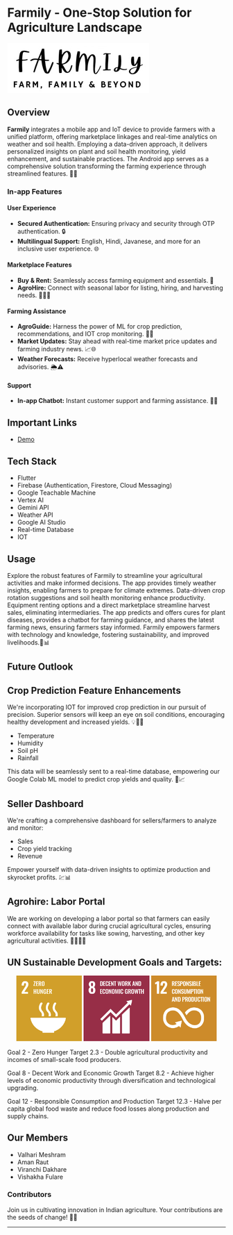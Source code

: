 # Farmily - One-Stop Solution for Agriculture Landscape

![Farmily Logo](assets/images/logo.jpg)

## Overview

**Farmily** integrates a mobile app and IoT device to provide farmers with a unified platform, offering marketplace linkages and real-time analytics on weather and soil health. Employing a data-driven approach, it delivers personalized insights on plant and soil health monitoring, yield enhancement, and sustainable practices. The Android app serves as a comprehensive solution transforming the farming experience through streamlined features. 🌾🚀

### In-app Features

#### User Experience
- **Secured Authentication:** Ensuring privacy and security through OTP authentication. 🔒
- **Multilingual Support:** English, Hindi, Javanese, and more for an inclusive user experience. 🌐

#### Marketplace Features
- **Buy & Rent:** Seamlessly access farming equipment and essentials. 🛒
- **AgroHire:** Connect with seasonal labor for listing, hiring, and harvesting needs. 👩‍🌾🤝

#### Farming Assistance
- **AgroGuide:** Harness the power of ML for crop prediction, recommendations, and IOT crop monitoring. 🌱🤖
- **Market Updates:** Stay ahead with real-time market price updates and farming industry news. 📈🌐
- **Weather Forecasts:** Receive hyperlocal weather forecasts and advisories. 🌦️⚠️

#### Support
- **In-app Chatbot:** Instant customer support and farming assistance. 🤖💬

## Important Links

- [Demo](https://youtu.be/z6UyvHQPP0A)

## Tech Stack

- Flutter
- Firebase (Authentication, Firestore, Cloud Messaging)
- Google Teachable Machine
- Vertex AI
- Gemini API
- Weather API
- Google AI Studio
- Real-time Database
- IOT 

## Usage

Explore the robust features of Farmily to streamline your agricultural activities and make informed decisions. The app provides timely weather insights, enabling farmers to prepare for climate extremes. Data-driven crop rotation suggestions and soil health monitoring enhance productivity. Equipment renting options and a direct marketplace streamline harvest sales, eliminating intermediaries. The app predicts and offers cures for plant diseases, provides a chatbot for farming guidance, and shares the latest farming news, ensuring farmers stay informed. Farmily empowers farmers with technology and knowledge, fostering sustainability, and improved livelihoods.🌾📊

## Future Outlook

## Crop Prediction Feature Enhancements
We're incorporating IOT for improved crop prediction in our pursuit of precision. Superior sensors will keep an eye on soil conditions, encouraging healthy development and increased yields.
💡🌱🚜
- Temperature
- Humidity
- Soil pH
- Rainfall

This data will be seamlessly sent to a real-time database, empowering our Google Colab ML model to predict crop yields and quality. 🌾📈

## Seller Dashboard

We're crafting a comprehensive dashboard for sellers/farmers to analyze and monitor:
- Sales
- Crop yield tracking
- Revenue

Empower yourself with data-driven insights to optimize production and skyrocket profits. 💹📊

## Agrohire: Labor Portal
We are working on developing a labor portal so that farmers can easily connect with available labor during crucial agricultural cycles, ensuring workforce availability for tasks like sowing, harvesting, and other key agricultural activities. 🧑‍🌾👩‍🌾

## UN Sustainable Development Goals and Targets:

<p align="center">
  <img src="assets/images/SDG/hunger.png" width="30%" alt="SDG Goal 1">
  <img src="assets/images/SDG/work.png" width="30%" alt="SDG Goal 2">
  <img src="assets/images/SDG/conpro.png" width="30%" alt="SDG Goal 3">
</p>

Goal 2 - Zero Hunger
        Target 2.3 - Double agricultural productivity and incomes of small-scale food producers.
        
Goal 8 - Decent Work and Economic Growth
         Target 8.2 - Achieve higher levels of economic productivity through diversification and technological upgrading.
         
Goal 12 - Responsible Consumption and Production
          Target 12.3 - Halve per capita global food waste and reduce food losses along production and supply chains.

## Our Members
- Valhari Meshram 
- Aman Raut
- Viranchi Dakhare
- Vishakha Fulare
            
### Contributors

Join us in cultivating innovation in Indian agriculture. Your contributions are the seeds of change! 🌱🤝

---
